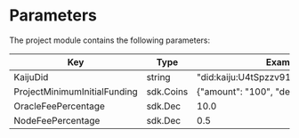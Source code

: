# Parameters

The project module contains the following parameters:

| Key                          | Type       | Example                            |
|------------------------------|------------|------------------------------------|
| KaijuDid                       | string     | "did:kaiju:U4tSpzzv91HHqWW1YmFkHJ"   |
| ProjectMinimumInitialFunding | sdk.Coins  | {"amount": "100", "denom": "ukaiju"} |
| OracleFeePercentage          | sdk.Dec    | 10.0                               |
| NodeFeePercentage            | sdk.Dec    | 0.5                                |
